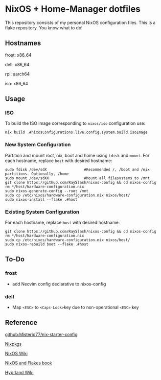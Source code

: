 # NixOS + Home-Manager dotfiles
This repository consists of my personal NixOS configuration files. This is a flake repository. You know what to do!

## Hostnames
frost: x86_64

dell: x86_64

rpi: aarch64

iso: x86_64

## Usage
### ISO
To build the ISO image corresponding to `nixos/iso` configuration use:
```shell
nix build .#nixosConfigurations.live.config.system.build.isoImage
```
### New System Configuration
Partition and mount root, nix, boot and home using `fdisk` and `mount`. For each hostname, replace `host` with desired hostname:
```shell
sudo fdisk /dev/sdX                 #Recommended /, /boot and /nix partitions. Optionally, /home
sudo mount /dev/sdXX                #Mount all filesystems to /mnt
git clone https://github.com/RaySlash/nixos-config && cd nixos-config
rm */host/hardware-configuration.nix
sudo nixos-generate-config --root /mnt
sudo cp /etc/nixos/hardware-configuration.nix nixos/host/
sudo nixos-install --flake .#host
```
### Existing System Configuration
For each hostname, replace `host` with desired hostname:
```shell
git clone https://github.com/RaySlash/nixos-config && cd nixos-config
rm */host/hardware-configuration.nix
sudo cp /etc/nixos/hardware-configuration.nix nixos/host/
sudo nixos-rebuild boot --flake .#host
```

## To-Do
### frost
- add Neovim config declarative to nixos-config
### dell
- Map `<ESC>` to `<Caps-Lock>`key due to non-operational `<ESC>` key

## Reference
[github:Misterio77/nix-starter-config](https://github.com/Misterio77/nix-starter-configs)

[Nixpkgs](https://github.com/NixOS/nixpkgs)

[NixOS Wiki](https://nixos.wiki/)

[NixOS and Flakes book](https://nixos-and-flakes.thiscute.world/nixos-with-flakes/introduction-to-flakes)

[Hyprland Wiki](https://wiki.hyprland.org/)
